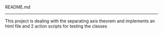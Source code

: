 README.md
*****************
This project is dealing with the separating axis theorem and implements an html
file and 2 action scripts for testing the classes
